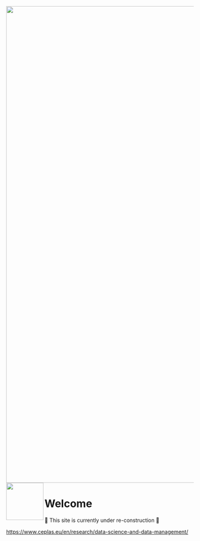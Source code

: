 <img src="https://github.com/CEPLAS-DataScience/\.github/profile/CEPLAS-DataScience-Banner.png" width="1280">

<img align="left" src="https://github.com/CEPLAS-DataScience/\.github/profile/CeplasDataScience_Logo_v2_round.png" width="100">

<bg>
<bg>

# Welcome 

:construction: This site is currently under re-construction :construction:

https://www.ceplas.eu/en/research/data-science-and-data-management/

